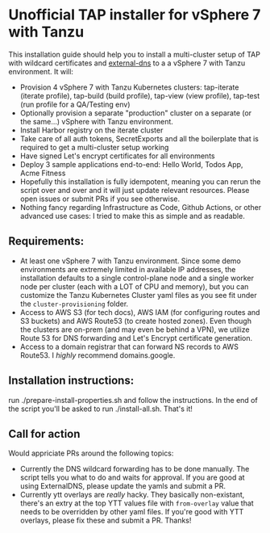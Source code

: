 # Unofficial TAP installer for vSphere 7 with Tanzu

This installation guide should help you to install a multi-cluster setup of TAP with wildcard certificates and [external-dns](https://github.com/kubernetes-sigs/external-dns) to a a vSphere 7 with Tanzu environment. It will:

- Provision 4 vSphere 7 with Tanzu Kubernetes clusters: tap-iterate (iterate profile), tap-build (build profile), tap-view (view profile), tap-test (run profile for a QA/Testing env)
- Optionally provision a separate "production" cluster on a separate (or the same...) vSphere with Tanzu environment.
- Install Harbor registry on the iterate cluster
- Take care of all auth tokens, SecretExports and all the boilerplate that is required to get a multi-cluster setup working
- Have signed Let's encrypt certificates for all environments
- Deploy 3 sample applications end-to-end: Hello World, Todos App, Acme Fitness
- Hopefully this installation is fully idempotent, meaning you can rerun the script over and over and it will just update relevant resources. Please open issues or submit PRs if you see otherwise.
- Nothing fancy regarding Infrastructure as Code, Github Actions, or other advanced use cases: I tried to make this as simple and as readable.

## Requirements:
- At least one vSphere 7 with Tanzu environment. Since some demo environments are extremely limited in available IP addresses, the installation defaults to a single control-plane node and a single worker node per cluster (each with a LOT of CPU and memory), but you can customize the Tanzu Kubernetes Cluster yaml files as you see fit under the `cluster-provisioning` folder. 
- Access to AWS S3 (for tech docs), AWS IAM (for configuring routes and S3 buckets) and AWS Route53 (to create hosted zones). Even though the clusters are on-prem (and may even be behind a VPN), we utilize Route 53 for DNS forwarding and Let's Encrypt certificate generation.
- Access to a domain registrar that can forward NS records to AWS Route53. I *highly* recommend domains.google.

## Installation instructions:
run ./prepare-install-properties.sh and follow the instructions. In the end of the script you'll be asked to run ./install-all.sh. That's it!

## Call for action
Would appriciate PRs around the following topics:
- Currently the DNS wildcard forwarding has to be done manually. The script tells you what to do and waits for approval. If you are good at using ExternalDNS, please update the yamls and submit a PR.
- Currently ytt overlays are *really* hacky. They basically non-existant, there's an extry at the top YTT values file with `from-overlay` value that needs to be overridden by other yaml files. If you're good with YTT overlays, please fix these and submit a PR. Thanks!

